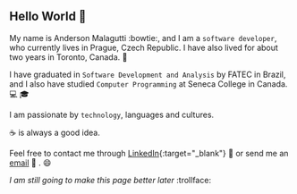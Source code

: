 ## Hello World :wave:

My name is Anderson Malagutti :bowtie:, and I am a `software developer`, who currently lives in Prague, Czech Republic. 
I have also lived for about two years in Toronto, Canada. :maple_leaf:

I have graduated in `Software Development and Analysis` by FATEC in Brazil, and I also have studied `Computer Programming` at Seneca College in Canada. :computer: :mortar_board:

I am passionate by `technology`, languages and cultures. 

:coffee: is always a good idea.

Feel free to contact me through [LinkedIn](https://www.linkedin.com/in/upmalagutti/){:target="_blank"} :link: or send me an [email](mailto:upmalagutti@gmail.com) :e-mail: . :smile:


_I am still going to make this page better later_ :trollface:
